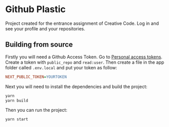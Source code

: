 # Github Plastic

Project created for the entrance assignment of Creative Code. Log in and see your profile and your repositories.

## Building from source

Firstly you will need a Github Access Token. Go to [Personal access tokens](https://github.com/settings/tokens). Create a token with `public_repo` and `read:user`. Then create a file in the app folder called `.env.local` and put your token as follow:

```ini
NEXT_PUBLIC_TOKEN=YOURTOKEN
```

Next you will need to install the dependencies and build the project:

```bash
yarn
yarn build
```

Then you can run the project:

```bash
yarn start
```
